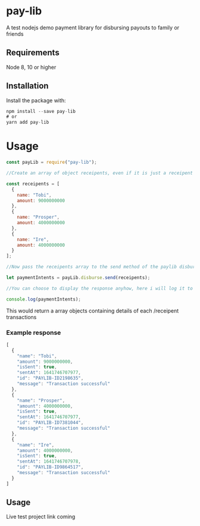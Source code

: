 # pay-lib
A test nodejs demo payment library for disbursing payouts to family or friends

## Requirements

Node 8, 10 or higher

## Installation

Install the package with:

```javascript
npm install --save pay-lib 
# or 
yarn add pay-lib  
```
# Usage

```javascript 
const payLib = require("pay-lib");
```

```javascript
//Create an array of object receipents, even if it is just a receipent

const receipents = [
  {
    name: "Tobi",
    amount: 9000000000
  },
  {
    name: "Prosper",
    amount: 4000000000
  },
  {
    name: "Ire",
    amount: 4000000000
  }
];

//Now pass the receipents array to the send method of the paylib disburse property

let paymentIntents = payLib.disburse.send(receipents);

//You can choose to display the response anyhow, here i will log it to the console

console.log(paymentIntents);

```


This would return a array objects containing details of each /receipent transactions

### Example response 
```javascript
[
  {
    "name": "Tobi",
    "amount": 9000000000,
    "isSent": true,
    "sentAt": 1641746707977,
    "id": "PAYLIB-ID2198635",
    "message": "Transaction successful"
  },
  {
    "name": "Prosper",
    "amount": 4000000000,
    "isSent": true,
    "sentAt": 1641746707977,
    "id": "PAYLIB-ID7381044",
    "message": "Transaction successful"
  },
  {
    "name": "Ire",
    "amount": 4000000000,
    "isSent": true,
    "sentAt": 1641746707978,
    "id": "PAYLIB-ID9864517",
    "message": "Transaction successful"
  }
]

```

## Usage
Live test project link coming